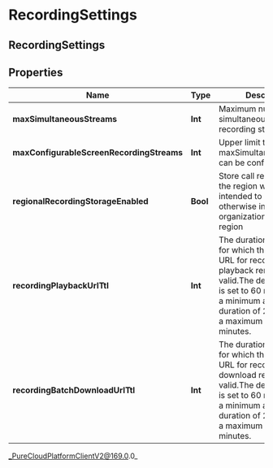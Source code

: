 # RecordingSettings

## RecordingSettings

## Properties

|Name | Type | Description | Notes|
|------------ | ------------- | ------------- | -------------|
| **maxSimultaneousStreams** | **Int** | Maximum number of simultaneous screen recording streams | [optional] |
| **maxConfigurableScreenRecordingStreams** | **Int** | Upper limit that maxSimultaneousStreams can be configured | [optional] |
| **regionalRecordingStorageEnabled** | **Bool** | Store call recordings in the region where they are intended to be recorded, otherwise in the organization&#39;s home region | [optional] |
| **recordingPlaybackUrlTtl** | **Int** | The duration in minutes for which the generated URL for recording playback remains valid.The default duration is set to 60 minutes, with a minimum allowable duration of 2 minutes and a maximum of 60 minutes. | [optional] |
| **recordingBatchDownloadUrlTtl** | **Int** | The duration in minutes for which the generated URL for recording batch download remains valid.The default duration is set to 60 minutes, with a minimum allowable duration of 2 minutes and a maximum of 60 minutes. | [optional] |



_PureCloudPlatformClientV2@169.0.0_
